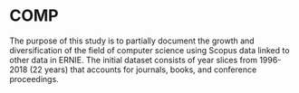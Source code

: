 # COMP
  
The purpose of this study is to partially document the growth and diversification of the field of computer 
science using Scopus data linked to other data in ERNIE. The initial dataset consists of year slices
from 1996-2018 (22 years) that accounts for journals, books, and conference proceedings.
